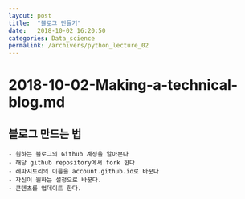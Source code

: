 ```yaml
---
layout: post
title:  "블로그 만들기"
date:   2018-10-02 16:20:50
categories: Data_science
permalink: /archivers/python_lecture_02
---
```


# 2018-10-02-Making-a-technical-blog.md

## 블로그 만드는 법 

	- 원하는 블로그의 Github 계정을 알아본다 
	- 해당 github repository에서 fork 한다 
	- 레파지토리의 이름을 account.github.io로 바꾼다 
	- 자신이 원하는 설정으로 바꾼다. 
	- 콘텐츠를 업데이트 한다. 

